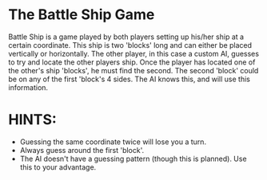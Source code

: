 The Battle Ship Game
=

Battle Ship is a game played by both players setting up his/her ship at a certain coordinate. This ship is two 'blocks'
long and can either be placed vertically or horizontally. The other player, in this case a custom AI, guesses to try and
locate the other players ship. Once the player has located one of the other's ship 'blocks', he must find the second. The
second 'block' could be on any of the first 'block's 4 sides. The AI knows this, and will use this information.

HINTS:
=
- Guessing the same coordinate twice will lose you a turn.
- Always guess around the first 'block'.
- The AI doesn't have a guessing pattern (though this is planned). Use this to your advantage.
